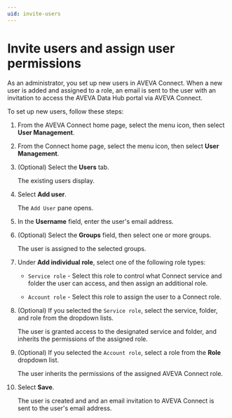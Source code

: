 ```yaml
---
uid: invite-users
---
```


# Invite users and assign user permissions

As an administrator, you set up new users in AVEVA Connect. When a new user is added and assigned to a role, an email is sent to the user with an invitation to access the AVEVA Data Hub portal via AVEVA Connect.

To set up new users, follow these steps:

1.	From the AVEVA Connect home page, select the menu icon, then select **User Management**.

1. From the Connect home page, select the menu icon, then select **User Management**.

1. (Optional) Select the **Users** tab.
    
   The existing users display.

1. Select **Add user**. 

   The `Add User` pane opens.

1. In the **Username** field, enter the user's email address. 
    
1. (Optional) Select the **Groups** field, then select one or more groups.

   The user is assigned to the selected groups.

1. Under **Add individual role**, select one of the following role types:
   
   * `Service role` - Select this role to control what Connect service and folder the user can access, and then assign an additional role.   

   * `Account role` - Select this role to assign the user to a Connect role.     

1. (Optional) If you selected the `Service role`, select the service, folder, and role from the dropdown lists.
 
   The user is granted access to the designated service and folder, and inherits the permissions of the assigned role.   

1. (Optional) If you selected the `Account role`, select a role from the **Role** dropdown list.

   The user inherits the permissions of the assigned AVEVA Connect role.    

1. Select **Save**.

   The user is created and and an email invitation to AVEVA Connect is sent to the user's email address.
